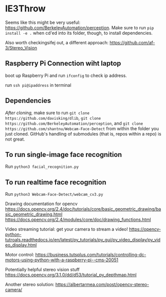 # IE3Throw

Seems like this might be very useful: https://github.com/BerkeleyAutomation/perception. Make sure to run `pip install -e .` when cd'ed into its folder, though, to install dependencies.

Also worth checkingsifej out, a different approach: https://github.com/af-3/Stereo_Vision

## Raspberry Pi Connection wiht laptop

boot up Raspberry Pi and run `ifconfig` to check ip address.

run `ssh pi@ipaddress` in terminal 

## Dependencies

*After cloning,* make sure to run `git clone https://github.com/davisking/dlib`, `git clone https://github.com/BerkeleyAutomation/perception`, and `git clone https://github.com/shantnu/Webcam-Face-Detect` from within the folder you just cloned. GitHub's handling of submodules (that is, repos within a repo) is not great.

## To run single-image face recognition

Run `python3 facial_recognition.py`

## To run realtime face recognition

Run `python3 Webcam-Face-Detect/webcam_cv3.py`

Drawing documentation for opencv
https://docs.opencv.org/2.4/doc/tutorials/core/basic_geometric_drawing/basic_geometric_drawing.html
https://docs.opencv.org/2.4/modules/core/doc/drawing_functions.html


Video streaming tutorial: get your camera to stream a video! https://opencv-python-tutroals.readthedocs.io/en/latest/py_tutorials/py_gui/py_video_display/py_video_display.html


Motor control: https://business.tutsplus.com/tutorials/controlling-dc-motors-using-python-with-a-raspberry-pi--cms-20051

Potentially helpful stereo vision stuff
https://docs.opencv.org/3.1.0/dd/d53/tutorial_py_depthmap.html

Another stereo solution:
https://albertarmea.com/post/opencv-stereo-camera/
